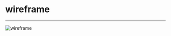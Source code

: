 # wireframe 


----- 
![wireframe](https://mir-s3-cdn-cf.behance.net/project_modules/1400/10143c115068253.6459006f4ae5e.png)